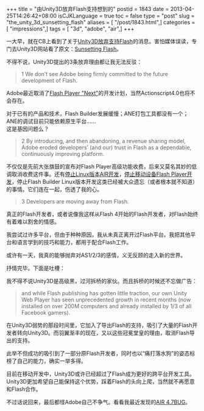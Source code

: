 +++
title = "由Unity3D放弃Flash支持想到的"
postid = 1843
date = 2013-04-25T14:26:42+08:00
isCJKLanguage = true
toc = false
type = "post"
slug = "the_unity_3d_sunsetting_flash"
aliases = [ "/post/1843.html",]
categories = [ "impressions",]
tags = [ "3d", "adobe", "air",]
+++


一大早，就在CB上看到了关于[Unity3D放弃支持Flash](http://cnbeta.com/articles/235004.htm)的消息。害怕媒体误读，专门去Unity3D网站看了原文：[Sunsetting Flash](http://blogs.unity3d.com/2013/04/23/sunsetting-flash/)。

不得不说，Unity3D提出的3条放弃理由都让我无法反驳：

>1 We don’t see Adobe being firmly committed to the future development of Flash.

Adobe最近取消了[Flash Player "Next"](http://www.adobe.com/devnet/flashplatform/whitepapers/roadmap.html)的开发计划，当然Actionscript4.0也将不会存在。  

对于已有的产品和技术，Flash Builder发展缓慢；ANE打包工具都没有一个；ANE的调试目前只能依赖原生平台……  
这是基因问题么？<!--more-->

>2 By introducing, and then abandoning, a revenue sharing model, Adobe
eroded developers’ (and our) trust in Flash as a dependable,
continuously improving platform.

不仅仅是先前大张旗鼓的宣布对Flash Player高级功能收费，后来又莫名其妙的低调取消收费这件事。还有[停止Linux版本AIR开发](/post/1349.htm)，[停止移动设备Flash Player开发](/post/1473.htm)，停止Flash Builder Linux版本开发这类已经被大众遗忘（或者根本就不知道）的事情。它们连在一起，伤透了我的心。

>3 Developers are moving away from Flash.

真正的Flash开发者，或者说像我这样从Flash 4开始的Flash开发者，对Flash始终有着难以割舍的情感。  

我尝试过许多平台，但由于种种原因，我从未真正离开过Flash平台。我把其他平台和语言学到的技巧和能力，都用于配合Flash工作。  

或许有一天，我真的能够抛弃对AS1/2/3的感情，义无反顾的走入新的世界。

抒情完毕。下面是吐槽：

我不得不说Unity3D是高级黑，过河拆桥的家伙。而且拆桥的时候还不忘做广告：

> and while Flash publishing has gotten little traction, our own Unity
> Web Player has seen unprecedented growth in recent months (now
> installed on over 200M computers and already installed by 1/3 of all
> Facebook gamers).

在Unity3D弱势的那段时间里，它加入了导出Flash的支持，吸引了大量的Flash开发者转向Unity3D。而羽翼渐丰的现在，又以这些冠冕堂皇的理由，取消Flash导出的支持。

此举不但成功的吸引到了一部分原Flash开发者，同时也以“痛打落水狗”的姿态标榜了自己的能力，确实一举多得。

目前在移动开发中，Unity3D或许已经超过了Flash成为更好的跨平台开发工具。Unity3D更加希望自己能保持这个优势，踩着Flash的头向上爬，当然就不再愿意和Flash合作。

不过话说回来，最后都怪Adobe自己不争气。看看我最近发现的[AIR 4.7BUG](https://blog.zengrong.net/post/1838.html)。

